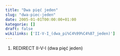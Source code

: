 ```yaml
---
title: "Dwa pięć jeden"
slug: "dwa-piec-jeden"
date: 2005-01-01T00:00:00+01:00
kategorie: []
draft: false
wikilinks: ['II-V-I_(dwa_pi%C4%99%C4%87_jeden)']
---
```

1.  REDIRECT II-V-I (dwa pięć
    jeden)<!-- link nie odnosił się do niczego -->